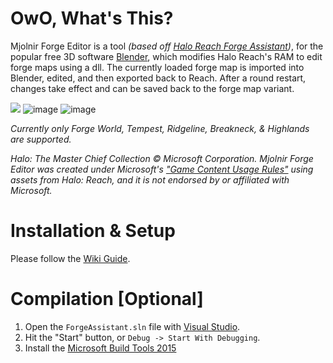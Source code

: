 # OwO, What's This?
Mjolnir Forge Editor is a tool *(based off [Halo Reach Forge Assistant](https://github.com/Lookenpeepers/Halo-Reach-Forge-Assistant))*, for the popular free 3D software [Blender](https://www.blender.org/), which modifies Halo Reach's RAM to edit forge maps using a dll.
The currently loaded forge map is imported into Blender, edited, and then exported back to Reach. After a round restart, changes take effect and can be saved back to the forge map variant.

![](https://raw.githubusercontent.com/Waffle1434/Mjolnir-Forge-Editor/master/Wiki/rotate.gif)
![image](https://user-images.githubusercontent.com/8021358/131237927-73a4cc06-10fc-4464-b3f6-7fe21c5d5c1c.png)
![image](https://user-images.githubusercontent.com/8021358/131237982-65f77671-6130-4ad8-9697-92793bd5b101.png)

*Currently only Forge World, Tempest, Ridgeline, Breakneck, & Highlands are supported.*

*Halo: The Master Chief Collection © Microsoft Corporation. Mjolnir Forge Editor was created under Microsoft's ["Game Content Usage Rules"](https://www.xbox.com/en-US/developers/rules) using assets from Halo: Reach, and it is not endorsed by or affiliated with Microsoft.*

# Installation & Setup
Please follow the [Wiki Guide](https://github.com/Waffle1434/Mjolnir-Forge-Editor/wiki/1.-Getting-Started).


# Compilation [Optional]
1. Open the `ForgeAssistant.sln` file with [Visual Studio](https://visualstudio.microsoft.com/).
2. Hit the "Start" button, or `Debug -> Start With Debugging`.
3. Install the [Microsoft Build Tools 2015](https://www.microsoft.com/en-us/download/details.aspx?id=48159)
